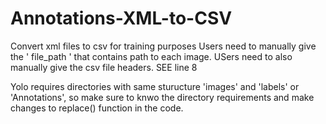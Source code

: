 # Annotations-XML-to-CSV
Convert xml files to csv for training purposes
Users need to manually give the ' file_path ' that contains path to each image. USers need to also manually give the csv file headers. SEE line 8  

Yolo requires directories with same sturucture 'images' and 'labels' or 'Annotations', so make sure to knwo the directory requirements and make changes to replace() function in the code.
